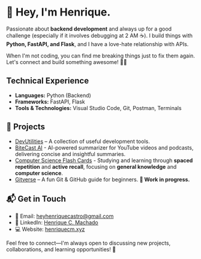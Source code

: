 # 🚀 Hey, I'm Henrique. 

Passionate about **backend development** and always up for a good challenge (especially if it involves debugging at 2 AM ☕). I build things with **Python, FastAPI, and Flask**, and I have a love-hate relationship with APIs.  

When I'm not coding, you can find me breaking things just to fix them again. Let's connect and build something awesome! 🚀🔥  

## **Technical Experience**  

- **Languages:** Python (Backend)  
- **Frameworks:** FastAPI, Flask  
- **Tools & Technologies:** Visual Studio Code, Git, Postman, Terminals  

## **📌 Projects**  
- [DevUtilities](https://devutilities.vercel.app/) – A collection of useful development tools.  
- [BiteCast AI](https://aibitecast-summarizer.vercel.app/) - AI-powered summarizer for YouTube videos and podcasts, delivering concise and insightful summaries.
- [Computer Science Flash Cards](https://personal-flashcards.vercel.app) - Studying and learning through **spaced repetition** and **active recall**, focusing on **general knowledge** and **computer science**.
- [Gitverse](https://gitverse.dev) – A fun Git & GitHub guide for beginners. **🚧 Work in progress.**


## **📬 Get in Touch**  
- 📧 Email: [heyhenriquecastro@gmail.com](mailto:heyhenriquecastro@gmail.com)  
- 💼 LinkedIn: [Henrique C. Machado](https://www.linkedin.com/in/henriquecmachado/)
- 💻 Website: [henriquecm.xyz](https://www.henriquecm.xyz/)

Feel free to connect—I'm always open to discussing new projects, collaborations, and learning opportunities! 🚀  
